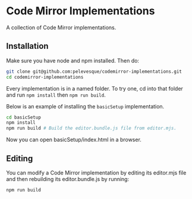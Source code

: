 # Code Mirror Implementations

A collection of Code Mirror implementations.

## Installation

Make sure you have node and npm installed. Then do:

```bash
git clone git@github.com:pelevesque/codemirror-implementations.git
cd codemirror-implementations
```

Every implementation is in a named folder. To try one, cd into that
folder and run ```npm install``` then ```npm run build```.

Below is an example of installing the ```basicSetup``` implementation.

```bash
cd basicSetup
npm install
npm run build # Build the editor.bundle.js file from editor.mjs.
```

Now you can open basicSetup/index.html in a browser.

## Editing

You can modify a Code Mirror implementation by editing its
editor.mjs file and then rebuilding its editor.bundle.js by running:

```bash
npm run build
```
